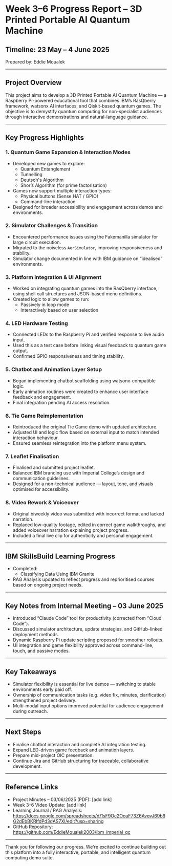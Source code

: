 # Week 3–6 Progress Report – 3D Printed Portable AI Quantum Machine

## Timeline: 23 May – 4 June 2025  
Prepared by: Eddie Moualek

---

## Project Overview

This project aims to develop a 3D Printed Portable AI Quantum Machine — a Raspberry Pi-powered educational tool that combines IBM’s RasQberry framework, watsonx AI interfaces, and Qiskit-based quantum games. The objective is to demystify quantum computing for non-specialist audiences through interactive demonstrations and natural-language guidance.

---

## Key Progress Highlights

### 1. Quantum Game Expansion & Interaction Modes
- Developed new games to explore:
  - Quantum Entanglement
  - Tunnelling
  - Deutsch's Algorithm
  - Shor’s Algorithm (for prime factorisation)
- Games now support multiple interaction types:
  - Physical buttons (Sense HAT / GPIO)
  - Command-line interaction
- Designed for broader accessibility and engagement across demos and environments.

### 2. Simulator Challenges & Transition
- Encountered performance issues using the Fakemanilla simulator for large circuit execution.
- Migrated to the noiseless `AerSimulator`, improving responsiveness and stability.
- Simulator change documented in line with IBM guidance on “idealised” environments.

### 3. Platform Integration & UI Alignment
- Worked on integrating quantum games into the RasQberry interface, using shell call structures and JSON-based menu definitions.
- Created logic to allow games to run:
  - Passively in loop mode
  - Interactively based on user selection

### 4. LED Hardware Testing
- Connected LEDs to the Raspberry Pi and verified response to live audio input.
- Used this as a test case before linking visual feedback to quantum game output.
- Confirmed GPIO responsiveness and timing stability.

### 5. Chatbot and Animation Layer Setup
- Began implementing chatbot scaffolding using watsonx-compatible logic.
- Early animation routines were created to enhance user interface feedback and engagement.
- Final integration pending AI access resolution.

### 6. Tie Game Reimplementation
- Reintroduced the original Tie Game demo with updated architecture.
- Adjusted UI and logic flow based on external input to match intended interaction behaviour.
- Ensured seamless reintegration into the platform menu system.

### 7. Leaflet Finalisation
- Finalised and submitted project leaflet.
- Balanced IBM branding use with Imperial College’s design and communication guidelines.
- Designed for a non-technical audience — layout, tone, and visuals optimised for accessibility.

### 8. Video Rework & Voiceover
- Original biweekly video was submitted with incorrect format and lacked narration.
- Replaced low-quality footage, edited in correct game walkthroughs, and added voiceover narration explaining project progress.
- Included a final live clip for authenticity and personal engagement.

---

## IBM SkillsBuild Learning Progress

- Completed:
  - Classifying Data Using IBM Granite
- RAG Analysis updated to reflect progress and reprioritised courses based on ongoing project needs.

---

## Key Notes from Internal Meeting – 03 June 2025

- Introduced “Claude Code” tool for productivity (corrected from “Cloud Code”).
- Discussed simulator architecture, update strategies, and GitHub-linked deployment methods.
- Dynamic Raspberry Pi update scripting proposed for smoother rollouts.
- UI integration and game flexibility approved across command-line, touch, and passive modes.

---

## Key Takeaways

- Simulator flexibility is essential for live demos — switching to stable environments early paid off.
- Ownership of communication tasks (e.g. video fix, minutes, clarification) strengthened project delivery.
- Multi-modal input options improved potential for audience engagement during outreach.

---

## Next Steps

- Finalise chatbot interaction and complete AI integration testing.
- Expand LED-driven game feedback and animation layers.
- Prepare mid-project OIC presentation.
- Continue Jira and GitHub structuring for traceable, collaborative development.

---

## Reference Links

- Project Minutes – 03/06/2025 (PDF): [add link]
- Week 3–6 Video Update: [add link]
- Learning Journal / RAG Analysis: https://docs.google.com/spreadsheets/d/1sF9Oc2OouF73Z6AvovJ69b6G2dEbBKRIfdPd3dAS7XI/edit?usp=sharing
- GitHub Repository: https://github.com/EddieMoualek2003/ibm_imperial_qc

---

Thank you for following our progress. We're excited to continue building out this platform into a fully interactive, portable, and intelligent quantum computing demo suite.
